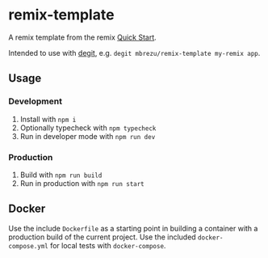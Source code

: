 # remix-template

A remix template from the remix [Quick Start](https://remix.run/docs/en/main/start/quickstart).

Intended to use with [degit](https://github.com/Rich-Harris/degit), e.g. `degit mbrezu/remix-template my-remix app`.

## Usage

### Development

1. Install with `npm i`
2. Optionally typecheck with `npm typecheck`
3. Run in developer mode with `npm run dev`

### Production

1. Build with `npm run build`
2. Run in production with `npm run start`

## Docker

Use the include `Dockerfile` as a starting point in building a container with a production build of the current project.
Use the included `docker-compose.yml` for local tests with `docker-compose`.